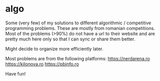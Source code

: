 # algo
Some (very few) of my solutions to different algorithmic / competitive programming problems. These are mostly from romanian competitions.
Most of the problems (>90%) do not have a url to their website and are pretty much here only so that I can sync or share them better.

Might decide to organize more efficiently later.

Most problems are from the following platforms:
https://nerdarena.ro
https://kilonova.ro
https://pbinfo.ro

Have fun!
